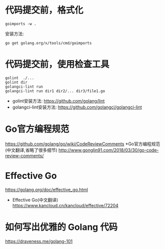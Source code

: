 # 代码提交前，格式化
```shell
goimports -w . 
```
安装方法: 
```
go get golang.org/x/tools/cmd/goimports
```

# 代码提交前，使用检查工具
```shell
golint  ./...
golint dir
golangci-lint run
golangci-lint run dir1 dir2/... dir3/file1.go
```
* golint安装方法:        https://github.com/golang/lint
* golangci-lint安装方法: https://github.com/golangci/golangci-lint

# Go官方编程规范
https://github.com/golang/go/wiki/CodeReviewComments
*Go官方编程规范(中文翻译,省略了很多细节)
http://www.gonglin91.com/2018/03/30/go-code-review-comments/

# Effective Go
https://golang.org/doc/effective_go.html
* Effective Go(中文翻译)
https://www.kancloud.cn/kancloud/effective/72204

# 如何写出优雅的 Golang 代码
https://draveness.me/golang-101
